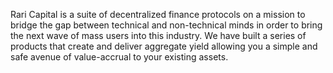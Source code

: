 Rari Capital is a suite of decentralized finance protocols on a mission to bridge the gap between technical and non-technical minds in order to bring the next wave of mass users into this industry. We have built a series of products that create and deliver aggregate yield allowing you a simple and safe avenue of value-accrual to your existing assets.